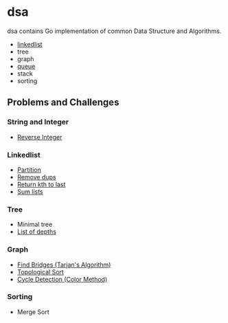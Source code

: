 # dsa

dsa contains Go implementation of common Data Structure and Algorithms.

- [linkedlist](linkedlist/README.md)
- tree
- graph
- [queue](queue/README.md)
- stack
- sorting

## Problems and Challenges

### String and Integer

- [Reverse Integer](problems/strint/README.md)

### Linkedlist

- [Partition](problems/linkedlist/partition/README.md)
- [Remove dups](problems/linkedlist/remove_dups/README.md)
- [Return kth to last](problems/linkedlist/return_kth_to_last/README.md)
- [Sum lists](problems/linkedlist/sum_lists/README.md)

### Tree

- Minimal tree
- [List of depths](problems/tree/lists_of_depth/README.md)

### Graph

- [Find Bridges (Tarjan's Algorithm)](graph/find_bridges.go)
- [Topological Sort](graph/topological_sort.go)
- [Cycle Detection (Color Method)](graph/cycle_exists.go)

### Sorting

- Merge Sort